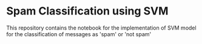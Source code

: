 # Spam Classification using SVM

This repository contains the notebook for the implementation of SVM model for the classification of messages as 'spam' or 'not spam'
